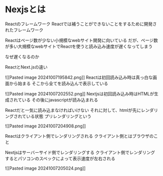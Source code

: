 # Nexjsとは
Reactのフレームワーク
Reactでは補うことができないことをするために開発されたフレームワーク

Reactはページ数が少ない小規模なwebサイト開発に向いている
だが、ページ数が多い大規模なwebサイトでReactを使うと読み込み速度が遅くなってしまう

なぜ遅くなるのか

ReactとNext.jsの違い

![[Pasted image 20241007195842.png]]
Reactは初回読み込み時は真っ白な画面から始まる
そこから全てを読み込んで表示している

![[Pasted image 20241007202552.png]]
Nextjsは初回読み込み時はHTMLが生成されている
その後にjavascriptが読み込まれる

Reactだと一気に読み込まなければいけない
それに対して、htmlが先にレンダリングされている状態
プリレンダリングという

![[Pasted image 20241007204908.png]]

Reactはクライアント側でレンダリングされる
クライアント側とはブラウザのこと

Nextjsはサーバーサイド側でレンダリングする
クライアント側でレンダリングするとパソコンのスペックによって表示速度が左右される

![[Pasted image 20241007205024.png]]

